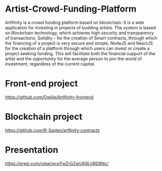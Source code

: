 # Artist-Crowd-Funding-Platform
Artifinity is a crowd funding platform based on blockchain. It is a web application for investing in projects of budding artists. The system is based on Blockchain technology, which achieves high security and transparency of transactions, Solidity - for the creation of Smart contracts, through which the financing of a project is very secure and simple, NodeJS and ReactJS for the creation of a platform through which users can invest or create a project seeking funding. This will facilitate both the financial support of the artist and the opportunity for the average person to join the world of investment, regardless of the current capital. 

# Front-end project
https://github.com/Owliie/Artifinity-frontend

# Blockchain project
https://github.com/R-Santev/artfinity-contracts

# Presentation
https://prezi.com/view/qcqYwZrGZwUK8LhRD8Nc/

